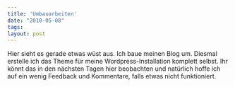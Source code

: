```yaml
---
title: 'Umbauarbeiten'
date: "2010-05-08"
tags: 
layout: post
---
```

Hier sieht es gerade etwas w&uuml;st aus. Ich baue meinen Blog um. Diesmal erstelle ich das Theme f&uuml;r meine Wordpress-Installation komplett selbst. Ihr k&ouml;nnt das in den n&auml;chsten Tagen hier beobachten und nat&uuml;rlich hoffe ich auf ein wenig Feedback und Kommentare, falls etwas nicht funktioniert.

